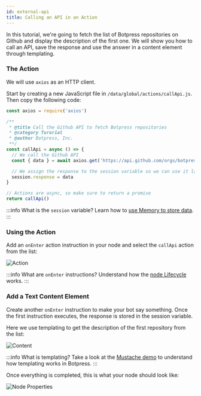 ```yaml
---
id: external-api
title: Calling an API in an Action
---
```



In this tutorial, we're going to fetch the list of Botpress repositories on Github and display the description of the first one. We will show you how to call an API, save the response and use the answer in a content element through templating.

### The Action

We will use `axios` as an HTTP client.

Start by creating a new JavaScript file in `/data/global/actions/callApi.js`. Then copy the following code:

```javascript
const axios = require('axios')

/**
 * @title Call the Github API to fetch Botpress repositories
 * @category Turorial
 * @author Botpress, Inc.
 **/
const callApi = async () => {
  // We call the Github API
  const { data } = await axios.get('https://api.github.com/orgs/botpress/repos')

  // We assign the response to the session variable so we can use it later
  session.response = data
}

// Actions are async, so make sure to return a promise
return callApi()
```

:::info
What is the `session` variable? Learn how to [use Memory to store data](/main/memory).
:::


### Using the Action

Add an `onEnter` action instruction in your node and select the `callApi` action from the list:

![Action](/assets/tutorial-call-api-action.png)

:::info
What are `onEnter` instructions? Understand how the [node Lifecycle](/main/emulator) works.
:::

### Add a Text Content Element

Create another `onEnter` instruction to make your bot say something. Once the first instruction executes, the response is stored in the session variable.

Here we use templating to get the description of the first repository from the list:

![Content](/assets/tutorial-call-api-element.png)

:::info
What is templating? Take a look at the [Mustache demo](https://mustache.github.io#demo) to understand how templating works in Botpress.
:::

Once everything is completed, this is what your node should look like:

![Node Properties](/assets/tutorial-call-api-node-properties.png)